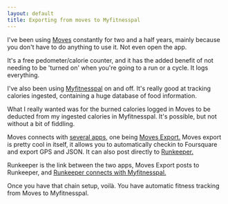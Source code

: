 ```yaml
---
layout: default
title: Exporting from moves to Myfitnesspal
---
```


I've been using [Moves](https://www.moves-app.com/) constantly for two and a half years, mainly because you don't have to do anything to use it. Not even open the app.

It's a free pedometer/calorie counter, and it has the added benefit of not needing to be 'turned on' when you're going to a run or a cycle. It logs everything.

I've also been using [Myfitnesspal](myfitnesspal.com) on and off. It's really good at tracking calories ingested, containing a huge database of food information.

What I really wanted was for the burned calories logged in Moves to be deducted from my ingested calories in Myfitnesspal. It's possible, but not without a bit of fiddling.

Moves connects with [several apps,](https://apps.moves-app.com/) one being [Moves Export.](http://www.moves-export.com/) Moves export is pretty cool in itself, it allows you to automatically checkin to Foursquare and export GPS and JSON. It can also post directly to [Runkeeper.](http://runkeeper.com)

Runkeeper is the link between the two apps, Moves Export posts to Runkeeper, and [Runkeeper connects with Myfitnesspal.](https://www.myfitnesspal.com/apps/show/102)

Once you have that chain setup, voilà. You have automatic fitness tracking from Moves to Myfitnesspal.
